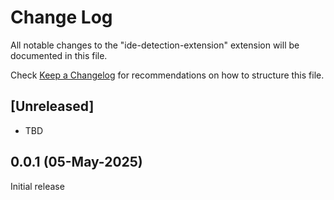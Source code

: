 # Change Log

All notable changes to the "ide-detection-extension" extension will be documented in this file.

Check [Keep a Changelog](http://keepachangelog.com/) for recommendations on how to structure this file.

## [Unreleased]

- TBD 

## 0.0.1 (05-May-2025) 

Initial release 

